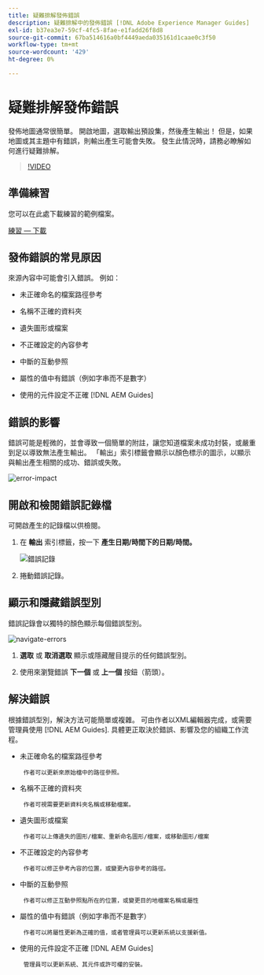 ```yaml
---
title: 疑難排解發佈錯誤
description: 疑難排解中的發佈錯誤 [!DNL Adobe Experience Manager Guides]
exl-id: b37ea3e7-59cf-4fc5-8fae-e1fadd26f8d8
source-git-commit: 67ba514616a0bf4449aeda035161d1caae0c3f50
workflow-type: tm+mt
source-wordcount: '429'
ht-degree: 0%

---
```


# 疑難排解發佈錯誤

發佈地圖通常很簡單。 開啟地圖，選取輸出預設集，然後產生輸出！ 但是，如果地圖或其主題中有錯誤，則輸出產生可能會失敗。 發生此情況時，請務必瞭解如何進行疑難排解。

>[!VIDEO](https://video.tv.adobe.com/v/338990?quality=12&learn=on)

## 準備練習

您可以在此處下載練習的範例檔案。

[練習 — 下載](assets/exercises/publishing-basic-to-advanced.zip)

## 發佈錯誤的常見原因

來源內容中可能會引入錯誤。 例如：

* 未正確命名的檔案路徑參考

* 名稱不正確的資料夾

* 遺失圖形或檔案

* 不正確設定的內容參考

* 中斷的互動參照

* 屬性的值中有錯誤（例如字串而不是數字）

* 使用的元件設定不正確 [!DNL AEM Guides]

## 錯誤的影響

錯誤可能是輕微的，並會導致一個簡單的附註，讓您知道檔案未成功封裝，或嚴重到足以導致無法產生輸出。 「輸出」索引標籤會顯示以顏色標示的圖示，以顯示與輸出產生相關的成功、錯誤或失敗。

![error-impact](images/error-impact.png)

## 開啟和檢閱錯誤記錄檔

可開啟產生的記錄檔以供檢閱。

1. 在 **輸出** 索引標籤，按一下 **產生日期/時間下的日期/時間。**

   ![錯誤記錄](images/error-log.png)

1. 捲動錯誤記錄。

## 顯示和隱藏錯誤型別

錯誤記錄會以獨特的顏色顯示每個錯誤型別。

![navigate-errors](images/navigate-errors.png)

1. **選取** 或 **取消選取** 顯示或隱藏醒目提示的任何錯誤型別。

1. 使用來瀏覽錯誤 **下一個** 或 **上一個** 按鈕（箭頭）。

## 解決錯誤

根據錯誤型別，解決方法可能簡單或複雜。 可由作者以XML編輯器完成，或需要管理員使用 [!DNL AEM Guides]. 具體更正取決於錯誤、影響及您的組織工作流程。

* 未正確命名的檔案路徑參考

       作者可以更新來原始檔中的路徑參照。
       
   
* 名稱不正確的資料夾

       作者可視需要更新資料夾名稱或移動檔案。
       
   
* 遺失圖形或檔案

       作者可以上傳遺失的圖形/檔案、重新命名圖形/檔案，或移動圖形/檔案
       
   
* 不正確設定的內容參考

       作者可以修正參考內容的位置，或變更內容參考的路徑。
       
   
* 中斷的互動參照

       作者可以修正互動參照點所在的位置，或變更目的地檔案名稱或屬性
       
   
* 屬性的值中有錯誤（例如字串而不是數字）

       作者可以將屬性更新為正確的值，或者管理員可以更新系統以支援新值。
       
   
* 使用的元件設定不正確 [!DNL AEM Guides]

       管理員可以更新系統、其元件或許可權的安裝。
       
   